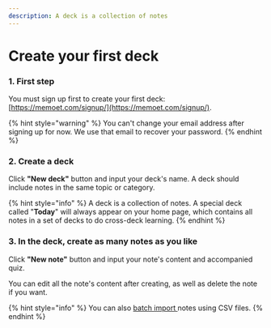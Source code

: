 ```yaml
---
description: A deck is a collection of notes
---
```


# Create your first deck

### 1. First step

You must sign up first to create your first deck: [https://memoet.com/signup/](https://memoet.com/signup/).

{% hint style="warning" %}
 You can't change your email address after signing up for now. We use that email to recover your password.
{% endhint %}

### 2. Create a deck

Click **"New deck"** button and input your deck's name. A deck should include notes in the same topic or category.

{% hint style="info" %}
A deck is a collection of notes. A special deck called "**Today**" will always appear on your home page, which contains all notes in a set of decks to do cross-deck learning.
{% endhint %}

### 3. In the deck, create as many notes as you like

Click **"New note"** button and input your note's content and accompanied quiz.

You can edit all the note's content after creating, as well as delete the note if you want.

{% hint style="info" %}
You can also [batch import ](batch-import-notes-using-csv.md)notes using CSV files.
{% endhint %}





